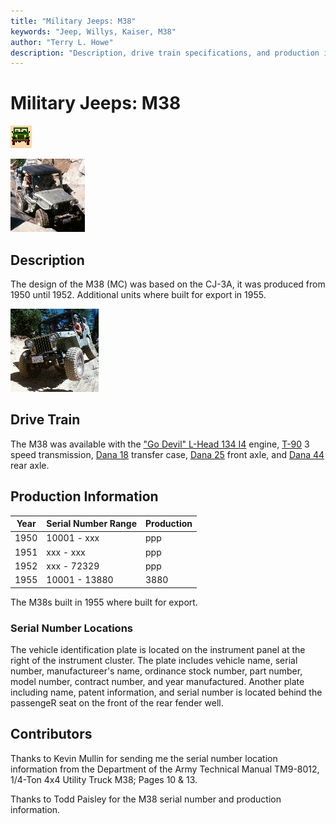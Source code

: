 ```yaml
---
title: "Military Jeeps: M38"
keywords: "Jeep, Willys, Kaiser, M38"
author: "Terry L. Howe"
description: "Description, drive train specifications, and production information for the Willys Jeep M38"
---
```


# Military Jeeps: M38

![military jeeps](/images/military.gif)

[![](/images/m38s_.gif)](/images/m38s.gif)

## Description

The design of the M38 (MC) was based on the CJ-3A, it was
produced from 1950 until 1952.  Additional units where built for
export in 1955.

[![](/images/m38f_.gif)](/images/m38f.gif)

## Drive Train

The M38 was available with the
["Go Devil" L-Head 134 I4](/engine/godevil134.html)
engine,
[T-90](/trans/t90.html) 3 speed transmission,
[Dana 18](/xfer/d18.html) transfer case,
[Dana 25](/axle/d25.html) front axle, and
[Dana 44](/axle/d44.html) rear axle.

## Production Information

| Year | Serial Number Range | Production |
| --- | --- | --- |
| 1950 | 10001 - xxx | ppp |
| 1951 | xxx - xxx | ppp |
| 1952 | xxx - 72329 | ppp |
| 1955 | 10001 - 13880 | 3880 |

The M38s built in 1955 where built for export.

### Serial Number Locations

The vehicle identification plate is located on the instrument panel at
the right of the instrument cluster.  The plate includes vehicle name,
serial number, manufactureer's name, ordinance stock number, part
number, model number, contract number, and year manufactured.
Another plate including name, patent information, and serial number is
located behind the passengeR seat on the  front of the rear fender well.

## Contributors

Thanks to Kevin Mullin for sending me the serial number location
information from the Department of the Army Technical Manual TM9-8012,
1/4-Ton 4x4 Utility Truck M38; Pages 10 & 13.

Thanks to Todd Paisley for the M38 serial number and production
information.